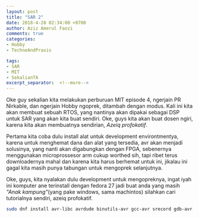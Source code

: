 ```yaml
---
layout: post
title: "SAR 2"
date: 2018-4-28 02:34:00 +0700
author: Aziz Amerul Faozi
comments: true
categories: 
- Hobby
- TechneAndPraxis

tags:
- SAR
- MIT
- SekalianTA
excerpt_separator:  <!--more-->
---
```


Oke guy sekalian kita melakukan perburuan MIT episode 4, ngerjain PR Nirkable, dan ngerjain Hobby ngoprek, ditambah dengan modus. Kali ini kita akan membuat sebuah RTOS, yang nantinya akan dipakai sebagai DSP untuk SAR yang akan kita buat sendiri. Oke, guys kita akan buat dosen ngiri, karena kita akan membuatnya sendirian, *Azeiq profokatif*. 

Pertama kita coba dulu install alat untuk development environtmentya, karena untuk menghemat dana dan alat yang tersedia, avr akan menjadi solusinya, yang nanti akan digabungkan dengan FPGA, sebenernya menggunakan microprossesor arm cukup worthed sih, tapi ribet terus downloadernya mahal dan karena kita harus berhemat untuk ini, jikalau ini gagal kita masih punya tabungan untuk mengoprek selanjutnya.

Oke, guys, kita nyalakan dulu development untuk mengopreknya, ingat iyah ini komputer ane terinstall dengan fedora 27 jadi buat anda yang masih *"Anak kampung"*(yang pake windows, sama machintos) silahkan cari tutorialnya sendiri, azeiq profokatif.

```bash
sudo dnf install avr-libc avrdude binutils-avr gcc-avr srecord gdb-avr simulavr
```



